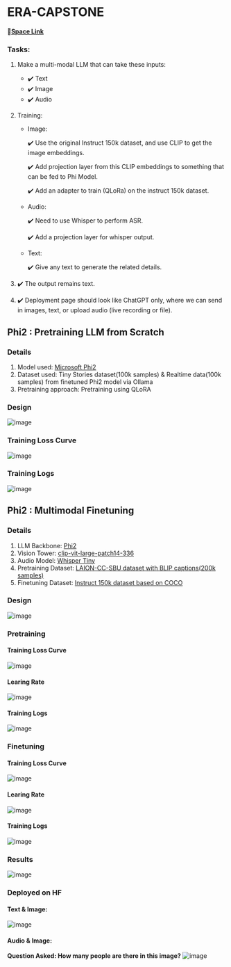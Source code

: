 # ERA-CAPSTONE

🤗[**Space Link**](https://huggingface.co/spaces/GunaKoppula/MultiModal-Phi2)


### Tasks:

1. Make a multi-modal LLM that can take these inputs: 

      - :heavy_check_mark: Text
      - :heavy_check_mark: Image
      - :heavy_check_mark: Audio

2. Training:
   
      - Image:

          :heavy_check_mark: Use the original Instruct 150k dataset, and use CLIP to get the image embeddings.
        
          :heavy_check_mark: Add projection layer from this CLIP embeddings to something that can be fed to Phi Model.
        
          :heavy_check_mark: Add an adapter to train (QLoRa) on the instruct 150k dataset.

      - Audio:
        
          :heavy_check_mark: Need to use Whisper to perform ASR.
        
          :heavy_check_mark: Add a projection layer for whisper output.

      - Text:
        
          :heavy_check_mark: Give any text to generate the related details.


3. :heavy_check_mark: The output remains text.

4. :heavy_check_mark: Deployment page should look like ChatGPT only, where we can send in images, text, or upload audio (live recording or file).



## Phi2 : Pretraining LLM from Scratch
### Details
1. Model used: [Microsoft Phi2](https://huggingface.co/microsoft/phi-2)
2. Dataset used: Tiny Stories dataset(100k samples) & Realtime data(100k samples) from finetuned Phi2 model via Ollama
3. Pretraining approach: Pretraining using QLoRA

### Design
![image](https://github.com/GunaKoppula/ERAV1-CAPSTONE/assets/61241928/ae4525ed-f612-458d-a679-b88100e1d47d)

### Training Loss Curve
![image](https://github.com/GunaKoppula/ERAV1-CAPSTONE/assets/61241928/1692461c-de43-4b50-87d7-bdc0d72b5f69)

### Training Logs
![image](https://github.com/GunaKoppula/ERAV1-CAPSTONE/assets/61241928/2672a350-7786-4773-b1bc-ea99a3e7091c)


## Phi2 : Multimodal Finetuning
### Details
1. LLM Backbone: [Phi2](https://huggingface.co/microsoft/phi-2)
2. Vision Tower: [clip-vit-large-patch14-336](https://huggingface.co/openai/clip-vit-large-patch14-336)
3. Audio Model: [Whisper Tiny](https://huggingface.co/openai/whisper-tiny)
4. Pretraining Dataset: [LAION-CC-SBU dataset with BLIP captions(200k samples)](https://huggingface.co/datasets/liuhaotian/LLaVA-Pretrain)
5. Finetuning Dataset: [Instruct 150k dataset based on COCO](https://huggingface.co/datasets/liuhaotian/LLaVA-Instruct-150K)

### Design
![image](https://github.com/GunaKoppula/ERAV1-CAPSTONE/assets/61241928/a09cc77d-2cd0-4aa9-ae04-7fea4edbb368)

### Pretraining
#### Training Loss Curve
![image](https://github.com/GunaKoppula/ERAV1-CAPSTONE/assets/61241928/c9e205b9-44aa-4ef3-b7da-f6d69b5f0f2a)

#### Learing Rate
![image](https://github.com/GunaKoppula/ERAV1-CAPSTONE/assets/61241928/a82cf4b6-0cc4-47d9-ad7e-f504677a5074)

#### Training Logs
![image](https://github.com/GunaKoppula/ERAV1-CAPSTONE/assets/61241928/83cbd14a-9626-410c-99be-5757c089c9b2)

### Finetuning
#### Training Loss Curve
![image](https://github.com/GunaKoppula/ERAV1-CAPSTONE/assets/61241928/ceb9d187-14cb-4372-8370-bdbf7f7a3812)

#### Learing Rate
![image](https://github.com/GunaKoppula/ERAV1-CAPSTONE/assets/61241928/5d1fe7b3-5cec-46c8-aaac-a1e3ae5b7f6c)

#### Training Logs
![image](https://github.com/GunaKoppula/ERAV1-CAPSTONE/assets/61241928/3aebd889-d120-466f-8751-9c7e37023ab1)














### Results
![image](https://github.com/RaviNaik/ERA-CAPSTONE/assets/23289802/f12a9f04-df32-413e-b957-774c30381b2b)

### Deployed on HF
#### Text & Image:
![image](https://github.com/RaviNaik/ERA-CAPSTONE/assets/23289802/485a2806-81ac-4229-97ee-87f58af578bc)

#### Audio & Image:
**Question Asked: How many people are there in this image?**
![image](https://github.com/RaviNaik/ERA-CAPSTONE/assets/23289802/430310fc-1df9-459c-94f3-32d9691a1035)
